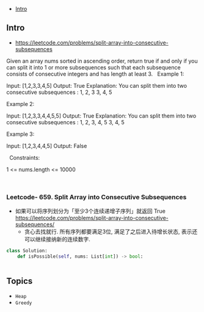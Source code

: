 - [Intro](#intro)

## Intro

- https://leetcode.com/problems/split-array-into-consecutive-subsequences

Given an array nums sorted in ascending order, return true if and only if you can split it into 1 or more subsequences such that each subsequence consists of consecutive integers and has length at least 3.
 
Example 1:

Input: [1,2,3,3,4,5]
Output: True
Explanation:
You can split them into two consecutive subsequences : 
1, 2, 3
3, 4, 5


Example 2:

Input: [1,2,3,3,4,4,5,5]
Output: True
Explanation:
You can split them into two consecutive subsequences : 
1, 2, 3, 4, 5
3, 4, 5


Example 3:

Input: [1,2,3,4,4,5]
Output: False

 
Constraints:

1 <= nums.length <= 10000

 


### Leetcode- 659. Split Array into Consecutive Subsequences

- 如果可以将序列划分为「至少3个连续递增子序列」就返回 True https://leetcode.com/problems/split-array-into-consecutive-subsequences/
  - 贪心去找就行. 所有序列都要满足3位, 满足了之后进入待增长状态, 表示还可以继续接纳新的连续数字.

```py
class Solution:
    def isPossible(self, nums: List[int]) -> bool:
        
```





## Topics

- `Heap`
- `Greedy`


